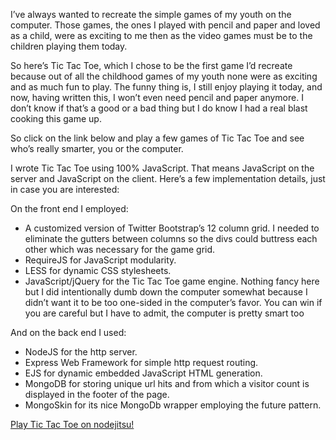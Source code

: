 I’ve always wanted to recreate the simple games of my youth on the computer. Those games, the ones I played with pencil and paper and loved as a child, were as exciting to me then as the video games must be to the children playing them today.

So here’s Tic Tac Toe, which I chose to be the first game I’d recreate because out of all the childhood games of my youth none were as exciting and as much fun to play. The funny thing is, I still enjoy playing it today, and now, having written this, I won’t even need pencil and paper anymore. I don’t know if that’s a good or a bad thing but I do know I had a real blast cooking this game up.

So click on the link below and play a few games of Tic Tac Toe and see who’s really smarter, you or the computer.

I wrote Tic Tac Toe using 100% JavaScript. That means JavaScript on the server and JavaScript on the client. Here’s a few implementation details, just in case you are interested:

On the front end I employed:

* A customized version of Twitter Bootstrap’s 12 column grid. I needed to eliminate the gutters between columns so the divs could buttress each other which was necessary for the game grid.
* RequireJS for JavaScript modularity.
* LESS for dynamic CSS stylesheets.
* JavaScript/jQuery for the Tic Tac Toe game engine. Nothing fancy here but I did intentionally dumb down the computer somewhat because I didn’t want it to be too one-sided in the computer’s favor. You can win if you are careful but I have to admit, the computer is pretty smart too

And on the back end I used:

* NodeJS for the http server.
* Express Web Framework for simple http request routing.
* EJS for dynamic embedded JavaScript HTML generation.
* MongoDB for storing unique url hits and from which a visitor count is displayed in the footer of the page.
* MongoSkin for its nice MongoDb wrapper employing the future pattern.

[Play Tic Tac Toe on nodejitsu!](http://jefftschwartz.tictactoe.jit.su "click here to play Tic Tac Toe on nodejitsu")
